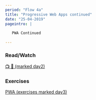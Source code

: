 ```yaml
---
period: "Flow 4a"
title: "Progressive Web Apps continued"
date: "25-04-2019"
pageintro: | 
   
   PWA Continued
   
---
```


### Read/Watch
<!--readings_begin-->
[:tv: :book: (marked day2)](https://docs.google.com/document/d/1mXlHfPuUUq5OolL1IOy2ODp3JnKA654FiK9Tptybs1g/edit?usp=sharing)
<!--readings_end-->

### Exercises
<!--exercises_begin-->
 [PWA (exercises marked day3)](https://docs.google.com/document/d/1mXlHfPuUUq5OolL1IOy2ODp3JnKA654FiK9Tptybs1g/edit?usp=sharing)
<!--exercises_end-->